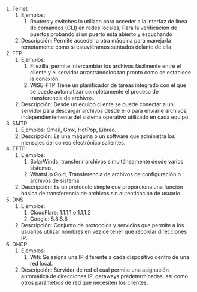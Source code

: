 1. Telnet
	1. Ejemplos: 
		1. Routers y switches lo utilizan para acceder a la interfaz de línea de comandos (CLI) en redes locales, Para la verificación de puertos probando si un puerto esta abierto y escuchando
	2. Descripción: Permite acceder a otra máquina para manejarla remotamente como si estuviéramos sentados delante de ella.
2. FTP
	1. Ejemplos: 
		1. Filezilla, permite intercambiar los archivos fácilmente entre el cliente y el servidor arrastrándolos tan pronto como se establece la conexión. 
		2. WISE-FTP Tiene un planificador de tareas integrado con el que se puede automatizar completamente el proceso de transferencia de archivos.
	2. Descripción: Desde un equipo cliente se puede conectar a un servidor para descargar archivos desde él o para enviarle archivos, independientemente del sistema operativo utilizado en cada equipo.
3. SMTP
	1. Ejemplos: Gmail, Gmx, HotPop, Libreo...
	2. Descripción: Es una máquina o un software que administra los mensajes del correo electrónico salientes.
4. TFTP
	1. Ejemplos:
		1. SolarWinds, transferir archivos simultáneamente desde varios sistemas. 
		2. WhatsUp Gold, Transferencia de archivos de configuración o archivos de sistema.
	2. Descripción: Es un protocolo simple que proporciona una función básica de transferencia de archivos sin autenticación de usuario.
5. DNS
	1. Ejemplos:
		1. CloudFlare: 1.1.1.1 o 1.1.1.2
		2. Google: 8.8.8.8
	2. Descripción: Conjunto de protocolos y servicios que permite a los usuarios utilizar nombres en vez de tener que recordar direcciones IP.
6. DHCP
	1. Ejemplos:
		1. Wifi: Se asigna una IP diferente a cada dispositivo dentro de una red local.
	2. Descripción: Servidor de red el cual permite una asignación automática de direcciones IP, getaways predeterminadas, así como otros parámetros de red que necesiten los clientes.